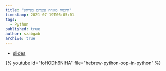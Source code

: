 ```yaml
---
title: "תיכנות מונחה עצמים בפייתון"
timestamp: 2021-07-19T06:05:01
tags:
  - Python
published: true
author: szabgab
archive: true
---
```



* [slides](https://code-maven.com/slides/python-programming/oop-examples-in-python)

{% youtube id="foHODh6NIHA" file="hebrew-python-oop-in-python" %}

